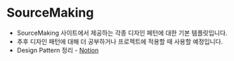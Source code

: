# SourceMaking
- SourceMaking 사이트에서 제공하는 각종 디자인 페턴에 대한 기본 템플릿입니다.
- 추후 디자인 패턴에 대해 더 공부하거나 프로젝트에 적용할 때 사용할 예정입니다.
- Design Pattern 정리 - [Notion](https://www.notion.so/afmadadans/e79d2aa4e05047399158f2382dd10ed4?v=667ced5d00c14c8692f8c9b20ac219c5)